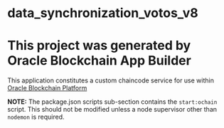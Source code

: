 # data_synchronization_votos_v8

# This project was generated by Oracle Blockchain App Builder

This application constitutes a custom chaincode service for use within
[Oracle Blockchain Platform](https://www.oracle.com/blockchain/)

**NOTE:** The package.json scripts sub-section contains the `start:ochain` script. 
This should not be modified unless a node supervisor other than `nodemon` is required.
